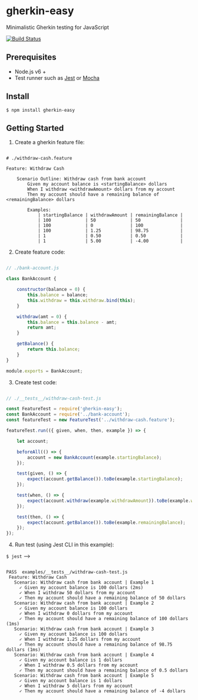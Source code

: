# gherkin-easy

Minimalistic Gherkin testing for JavaScript

[![Build Status](https://travis-ci.org/eezing/gherkin-easy.svg?branch=master)](https://travis-ci.org/eezing/gherkin-easy)

## Prerequisites

- Node.js v6 +
- Test runner such as [Jest](https://facebook.github.io/jest) or [Mocha](https://mochajs.org)

## Install

    $ npm install gherkin-easy

## Getting Started

1. Create a gherkin feature file:

```gherkin

# ./withdraw-cash.feature

Feature: Withdraw Cash

    Scenario Outline: Withdraw cash from bank account
        Given my account balance is <startingBalance> dollars
        When I withdraw <withdrawAmount> dollars from my account
        Then my account should have a remaining balance of <remainingBalance> dollars

        Examples:
            | startingBalance | withdrawAmount | remainingBalance |
            | 100             | 50             | 50               |
            | 100             | 0              | 100              |
            | 100             | 1.25           | 98.75            |
            | 1               | 0.50           | 0.50             |
            | 1               | 5.00           | -4.00            |

```

2. Create feature code:

```javascript

// ./bank-account.js

class BankAccount {

    constructor(balance = 0) {
        this.balance = balance;
        this.withdraw = this.withdraw.bind(this);
    }

    withdraw(amt = 0) {
        this.balance = this.balance - amt;
        return amt;
    }

    getBalance() {
        return this.balance;
    }
}

module.exports = BankAccount;

```

3. Create test code:

```javascript

// ./__tests__/withdraw-cash-test.js

const FeatureTest = require('gherkin-easy');
const BankAccount = require('../bank-account');
const featureTest = new FeatureTest('../withdraw-cash.feature');

featureTest.run(({ given, when, then, example }) => {

    let account;

    beforeAll(() => {
        account = new BankAccount(example.startingBalance);
    });

    test(given, () => {
        expect(account.getBalance()).toBe(example.startingBalance);
    });

    test(when, () => {
        expect(account.withdraw(example.withdrawAmount)).toBe(example.withdrawAmount);
    });

    test(then, () => {
        expect(account.getBalance()).toBe(example.remainingBalance);
    });
});

```

4. Run test (using Jest CLI in this example):

``` $ jest ``` -->

```shell

PASS  examples/__tests__/withdraw-cash-test.js
 Feature: Withdraw Cash
   Scenario: Withdraw cash from bank account | Example 1
     ✓ Given my account balance is 100 dollars (2ms)
     ✓ When I withdraw 50 dollars from my account
     ✓ Then my account should have a remaining balance of 50 dollars
   Scenario: Withdraw cash from bank account | Example 2
     ✓ Given my account balance is 100 dollars
     ✓ When I withdraw 0 dollars from my account
     ✓ Then my account should have a remaining balance of 100 dollars (1ms)
   Scenario: Withdraw cash from bank account | Example 3
     ✓ Given my account balance is 100 dollars
     ✓ When I withdraw 1.25 dollars from my account
     ✓ Then my account should have a remaining balance of 98.75 dollars (1ms)
   Scenario: Withdraw cash from bank account | Example 4
     ✓ Given my account balance is 1 dollars
     ✓ When I withdraw 0.5 dollars from my account
     ✓ Then my account should have a remaining balance of 0.5 dollars
   Scenario: Withdraw cash from bank account | Example 5
     ✓ Given my account balance is 1 dollars
     ✓ When I withdraw 5 dollars from my account
     ✓ Then my account should have a remaining balance of -4 dollars
  ```
